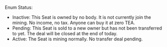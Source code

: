 Enum Status:

* Inactive: This Seat is owned by no body. It is not currently join the mining. No income, no tax. Anyone can buy it at zero TEA.
* Pending: This Seat is sold to a new owner but has not been transferred to yet. The deal will be closed at the end of today.
* Active: The Seat is mining normally. No transfer deal pending.
